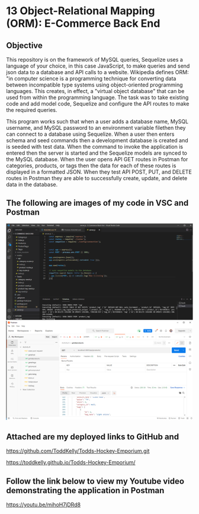 # 13 Object-Relational Mapping (ORM): E-Commerce Back End

## Objective

This repository is on the framework of MySQL queries, Sequelize uses a language of your choice, in this case JavaScript, to make queries and send json data to a database and API calls to a website. Wikipedia defines ORM: "in computer science is a programming technique for converting data between incompatible type systems using object-oriented programming languages. This creates, in effect, a "virtual object database" that can be used from within the programming language. The task was to take existing code and add model code, Sequelize and configure the API routes to make the required queries.

This program works such that when a user adds a database name, MySQL username, and MySQL password to an environment variable filethen they can connect to a database using Sequelize.
When a user then enters schema and seed commands then a development database is created and is seeded with test data.
When the command to invoke the application is entered then the server is started and the Sequelize models are synced to the MySQL database. 
When the user opens API GET routes in Postman for categories, products, or tags then the data for each of these routes is displayed in a formatted JSON. When they test API POST, PUT, and DELETE routes in Postman they are able to successfully create, update, and delete data in the database.


## The following are images of my code in VSC and Postman

<img src= "assets/ToddsEmpourium.png">
<br>
<img src= "assets/Postman.png">


## Attached are my deployed links to GitHub and 

https://github.com/ToddKelly/Todds-Hockey-Emporium.git

https://toddkelly.github.io/Todds-Hockey-Emporium/

## Follow the link below to view my Youtube video demonstrating the application in Postman
https://youtu.be/mihoH7jDRd8
